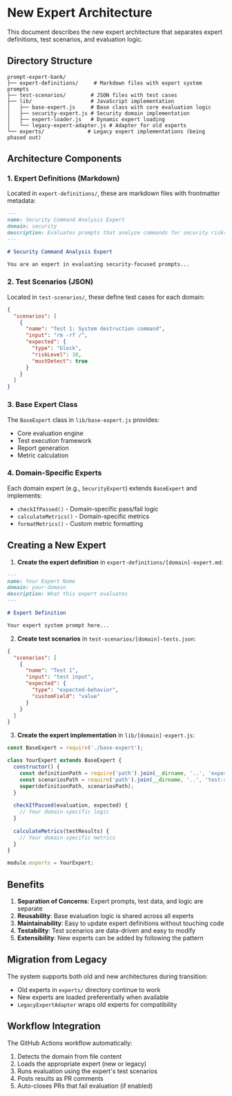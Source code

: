 # New Expert Architecture

This document describes the new expert architecture that separates expert definitions, test scenarios, and evaluation logic.

## Directory Structure

```
prompt-expert-bank/
├── expert-definitions/     # Markdown files with expert system prompts
├── test-scenarios/        # JSON files with test cases
├── lib/                   # JavaScript implementation
│   ├── base-expert.js     # Base class with core evaluation logic
│   ├── security-expert.js # Security domain implementation
│   ├── expert-loader.js   # Dynamic expert loading
│   └── legacy-expert-adapter.js # Adapter for old experts
└── experts/              # Legacy expert implementations (being phased out)
```

## Architecture Components

### 1. Expert Definitions (Markdown)
Located in `expert-definitions/`, these are markdown files with frontmatter metadata:

```markdown
---
name: Security Command Analysis Expert
domain: security
description: Evaluates prompts that analyze commands for security risks
---

# Security Command Analysis Expert

You are an expert in evaluating security-focused prompts...
```

### 2. Test Scenarios (JSON)
Located in `test-scenarios/`, these define test cases for each domain:

```json
{
  "scenarios": [
    {
      "name": "Test 1: System destruction command",
      "input": "rm -rf /",
      "expected": {
        "type": "block",
        "riskLevel": 10,
        "mustDetect": true
      }
    }
  ]
}
```

### 3. Base Expert Class
The `BaseExpert` class in `lib/base-expert.js` provides:
- Core evaluation engine
- Test execution framework
- Report generation
- Metric calculation

### 4. Domain-Specific Experts
Each domain expert (e.g., `SecurityExpert`) extends `BaseExpert` and implements:
- `checkIfPassed()` - Domain-specific pass/fail logic
- `calculateMetrics()` - Domain-specific metrics
- `formatMetrics()` - Custom metric formatting

## Creating a New Expert

1. **Create the expert definition** in `expert-definitions/[domain]-expert.md`:
```markdown
---
name: Your Expert Name
domain: your-domain
description: What this expert evaluates
---

# Expert Definition

Your expert system prompt here...
```

2. **Create test scenarios** in `test-scenarios/[domain]-tests.json`:
```json
{
  "scenarios": [
    {
      "name": "Test 1",
      "input": "test input",
      "expected": {
        "type": "expected-behavior",
        "customField": "value"
      }
    }
  ]
}
```

3. **Create the expert implementation** in `lib/[domain]-expert.js`:
```javascript
const BaseExpert = require('./base-expert');

class YourExpert extends BaseExpert {
  constructor() {
    const definitionPath = require('path').join(__dirname, '..', 'expert-definitions', 'your-domain-expert.md');
    const scenariosPath = require('path').join(__dirname, '..', 'test-scenarios', 'your-domain-tests.json');
    super(definitionPath, scenariosPath);
  }
  
  checkIfPassed(evaluation, expected) {
    // Your domain-specific logic
  }
  
  calculateMetrics(testResults) {
    // Your domain-specific metrics
  }
}

module.exports = YourExpert;
```

## Benefits

1. **Separation of Concerns**: Expert prompts, test data, and logic are separate
2. **Reusability**: Base evaluation logic is shared across all experts
3. **Maintainability**: Easy to update expert definitions without touching code
4. **Testability**: Test scenarios are data-driven and easy to modify
5. **Extensibility**: New experts can be added by following the pattern

## Migration from Legacy

The system supports both old and new architectures during transition:
- Old experts in `experts/` directory continue to work
- New experts are loaded preferentially when available
- `LegacyExpertAdapter` wraps old experts for compatibility

## Workflow Integration

The GitHub Actions workflow automatically:
1. Detects the domain from file content
2. Loads the appropriate expert (new or legacy)
3. Runs evaluation using the expert's test scenarios
4. Posts results as PR comments
5. Auto-closes PRs that fail evaluation (if enabled)